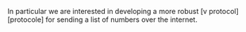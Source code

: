 In particular we are interested in developing a more robust [v protocol][protocole] for sending a list of numbers over the internet.
